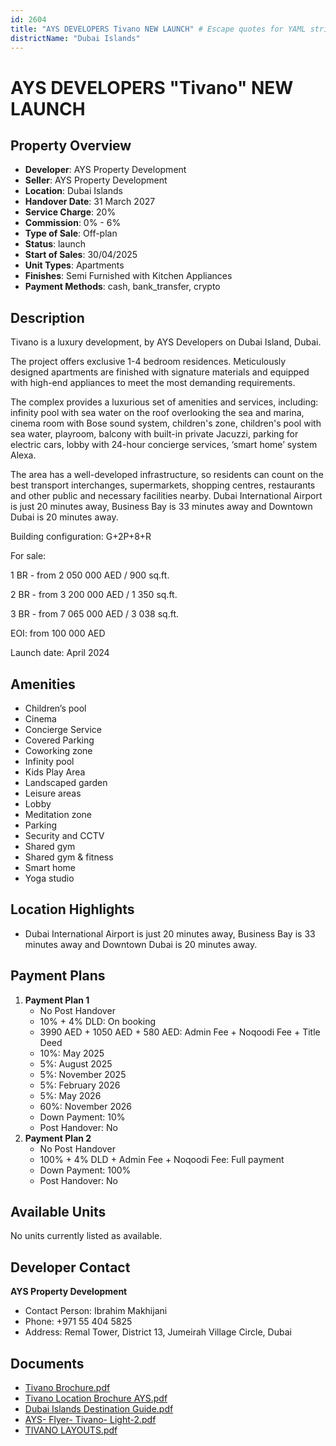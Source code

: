 ```yaml
---
id: 2604
title: "AYS DEVELOPERS Tivano NEW LAUNCH" # Escape quotes for YAML string
districtName: "Dubai Islands"
---
```


# AYS DEVELOPERS "Tivano" NEW LAUNCH

## Property Overview
- **Developer**: AYS Property Development
- **Seller**: AYS Property Development
- **Location**: Dubai Islands
- **Handover Date**: 31 March 2027
- **Service Charge**: 20%
- **Commission**: 0% - 6%
- **Type of Sale**: Off-plan
- **Status**: launch
- **Start of Sales**: 30/04/2025
- **Unit Types**: Apartments
- **Finishes**: Semi Furnished with Kitchen Appliances
- **Payment Methods**: cash, bank_transfer, crypto

## Description
Tivano is a luxury development, by AYS Developers on Dubai Island, Dubai. 

The project offers exclusive 1-4 bedroom residences. Meticulously designed apartments are finished with signature materials and equipped with high-end appliances to meet the most demanding requirements. 

The complex provides a luxurious set of amenities and services, including: infinity pool with sea water on the roof overlooking the sea and marina, cinema room with Bose sound system, children's zone, children's pool with sea water, playroom, balcony with built-in private Jacuzzi, parking for electric cars, lobby with 24-hour concierge services, ‘smart home’ system Alexa. 

The area has a well-developed infrastructure, so residents can count on the best transport interchanges, supermarkets, shopping centres, restaurants and other public and necessary facilities nearby. Dubai International Airport is just 20 minutes away, Business Bay is 33 minutes away and Downtown Dubai is 20 minutes away.

Building configuration: G+2P+8+R

For sale:

1 BR - from 2 050 000 AED / 900 sq.ft.

2 BR - from 3 200 000 AED / 1 350 sq.ft.

3 BR - from 7 065 000 AED / 3 038 sq.ft.

EOI: from 100 000 AED

Launch date: April 2024

## Amenities
- Children’s pool
- Cinema
- Concierge Service
- Covered Parking
- Coworking zone
- Infinity pool
- Kids Play Area
- Landscaped garden
- Leisure areas
- Lobby
- Meditation zone
- Parking
- Security and CCTV
- Shared gym
- Shared gym & fitness
- Smart home
- Yoga studio

## Location Highlights
- Dubai International Airport is just 20 minutes away, Business Bay is 33 minutes away and Downtown Dubai is 20 minutes away.

## Payment Plans
1. **Payment Plan 1**
   - No Post Handover
   - 10% + 4% DLD: On booking
   - 3990 AED + 1050 AED + 580 AED: Admin Fee + Noqoodi Fee + Title Deed
   - 10%: May 2025
   - 5%: August 2025
   - 5%: November 2025
   - 5%: February 2026
   - 5%: May 2026
   - 60%: November 2026
   - Down Payment: 10%
   - Post Handover: No
2. **Payment Plan 2**
   - No Post Handover
   - 100% + 4% DLD + Admin Fee + Noqoodi Fee: Full payment
   - Down Payment: 100%
   - Post Handover: No

## Available Units
No units currently listed as available.

## Developer Contact
**AYS Property Development**
- Contact Person: Ibrahim Makhijani
- Phone: +971 55 404 5825
- Address: Remal Tower, District 13, Jumeirah Village Circle, Dubai

## Documents
- [Tivano Brochure.pdf](https://cdn.geniemap.net/2024/09/09/OElC0WL54u3QYfpHyuPh2wxYmKWPXbJE2eyfMbhj.pdf)
- [Tivano Location Brochure AYS.pdf](https://cdn.geniemap.net/2024/09/09/fggccC0PUPdN7jyu1KcivBZSPqqAS28CK2qz04ly.pdf)
- [Dubai Islands Destination Guide.pdf](https://cdn.geniemap.net/2024/09/09/ucuH1w9ZXx5WWj9iZShkKsRrVEnX7SQSGmRvYsn9.pdf)
- [AYS- Flyer- Tivano- Light-2.pdf](https://cdn.geniemap.net/2024/09/09/1PaoefmebfR5291stE8ck1C2dWM9KqSN5Cp9WPkX.pdf)
- [TIVANO LAYOUTS.pdf](https://cdn.geniemap.net/2024/09/23/hiNkgsJDmkRAb8HBN11giDUNb2XSrE8uxsI5AokW.pdf)
